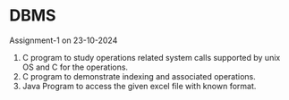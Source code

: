 # DBMS

Assignment-1 on 23-10-2024 
1.	C program to study operations related system calls supported by unix OS and C for the operations.
2.	C program to demonstrate indexing and associated operations.
3.	Java Program to access the given excel file with known format.
